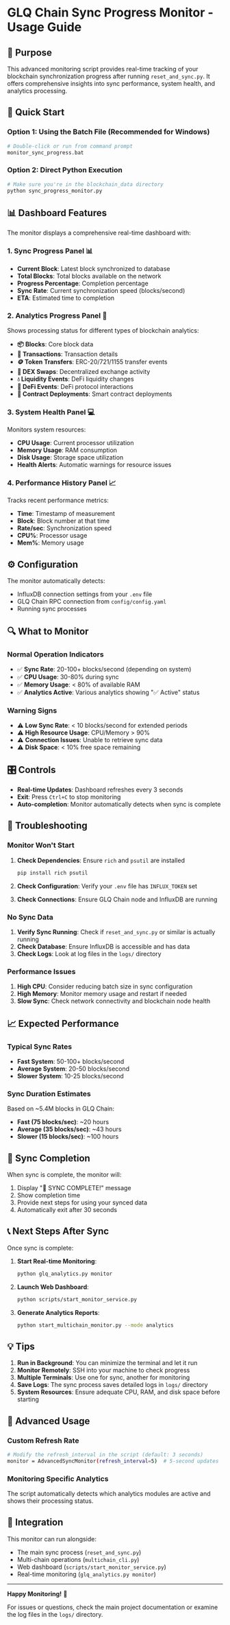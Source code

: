 # GLQ Chain Sync Progress Monitor - Usage Guide

## 🎯 Purpose

This advanced monitoring script provides real-time tracking of your blockchain synchronization progress after running `reset_and_sync.py`. It offers comprehensive insights into sync performance, system health, and analytics processing.

## 🚀 Quick Start

### Option 1: Using the Batch File (Recommended for Windows)
```bash
# Double-click or run from command prompt
monitor_sync_progress.bat
```

### Option 2: Direct Python Execution
```bash
# Make sure you're in the blockchain_data directory
python sync_progress_monitor.py
```

## 📊 Dashboard Features

The monitor displays a comprehensive real-time dashboard with:

### 1. **Sync Progress Panel** 📊
- **Current Block**: Latest block synchronized to database
- **Total Blocks**: Total blocks available on the network
- **Progress Percentage**: Completion percentage
- **Sync Rate**: Current synchronization speed (blocks/second)
- **ETA**: Estimated time to completion

### 2. **Analytics Progress Panel** 🔬
Shows processing status for different types of blockchain analytics:
- **📦 Blocks**: Core block data
- **💸 Transactions**: Transaction details
- **🪙 Token Transfers**: ERC-20/721/1155 transfer events
- **🔄 DEX Swaps**: Decentralized exchange activity
- **💧 Liquidity Events**: DeFi liquidity changes
- **🏦 DeFi Events**: DeFi protocol interactions
- **📜 Contract Deployments**: Smart contract deployments

### 3. **System Health Panel** 💻
Monitors system resources:
- **CPU Usage**: Current processor utilization
- **Memory Usage**: RAM consumption
- **Disk Usage**: Storage space utilization
- **Health Alerts**: Automatic warnings for resource issues

### 4. **Performance History Panel** 📈
Tracks recent performance metrics:
- **Time**: Timestamp of measurement
- **Block**: Block number at that time
- **Rate/sec**: Synchronization speed
- **CPU%**: Processor usage
- **Mem%**: Memory usage

## ⚙️ Configuration

The monitor automatically detects:
- InfluxDB connection settings from your `.env` file
- GLQ Chain RPC connection from `config/config.yaml`
- Running sync processes

## 🔍 What to Monitor

### Normal Operation Indicators
- ✅ **Sync Rate**: 20-100+ blocks/second (depending on system)
- ✅ **CPU Usage**: 30-80% during sync
- ✅ **Memory Usage**: < 80% of available RAM
- ✅ **Analytics Active**: Various analytics showing "✅ Active" status

### Warning Signs
- ⚠️ **Low Sync Rate**: < 10 blocks/second for extended periods
- ⚠️ **High Resource Usage**: CPU/Memory > 90%
- ⚠️ **Connection Issues**: Unable to retrieve sync data
- ⚠️ **Disk Space**: < 10% free space remaining

## 🎛️ Controls

- **Real-time Updates**: Dashboard refreshes every 3 seconds
- **Exit**: Press `Ctrl+C` to stop monitoring
- **Auto-completion**: Monitor automatically detects when sync is complete

## 🚨 Troubleshooting

### Monitor Won't Start
1. **Check Dependencies**: Ensure `rich` and `psutil` are installed
   ```bash
   pip install rich psutil
   ```

2. **Check Configuration**: Verify your `.env` file has `INFLUX_TOKEN` set

3. **Check Connections**: Ensure GLQ Chain node and InfluxDB are running

### No Sync Data
1. **Verify Sync Running**: Check if `reset_and_sync.py` or similar is actually running
2. **Check Database**: Ensure InfluxDB is accessible and has data
3. **Check Logs**: Look at log files in the `logs/` directory

### Performance Issues
1. **High CPU**: Consider reducing batch size in sync configuration
2. **High Memory**: Monitor memory usage and restart if needed
3. **Slow Sync**: Check network connectivity and blockchain node health

## 📈 Expected Performance

### Typical Sync Rates
- **Fast System**: 50-100+ blocks/second
- **Average System**: 20-50 blocks/second  
- **Slower System**: 10-25 blocks/second

### Sync Duration Estimates
Based on ~5.4M blocks in GLQ Chain:
- **Fast (75 blocks/sec)**: ~20 hours
- **Average (35 blocks/sec)**: ~43 hours
- **Slower (15 blocks/sec)**: ~100 hours

## 🎉 Sync Completion

When sync is complete, the monitor will:
1. Display "🎉 SYNC COMPLETE!" message
2. Show completion time
3. Provide next steps for using your synced data
4. Automatically exit after 30 seconds

## 📞 Next Steps After Sync

Once sync is complete:

1. **Start Real-time Monitoring**:
   ```bash
   python glq_analytics.py monitor
   ```

2. **Launch Web Dashboard**:
   ```bash
   python scripts/start_monitor_service.py
   ```

3. **Generate Analytics Reports**:
   ```bash
   python start_multichain_monitor.py --mode analytics
   ```

## 💡 Tips

1. **Run in Background**: You can minimize the terminal and let it run
2. **Monitor Remotely**: SSH into your machine to check progress
3. **Multiple Terminals**: Use one for sync, another for monitoring
4. **Save Logs**: The sync process saves detailed logs in `logs/` directory
5. **System Resources**: Ensure adequate CPU, RAM, and disk space before starting

## 🔧 Advanced Usage

### Custom Refresh Rate
```bash
# Modify the refresh_interval in the script (default: 3 seconds)
monitor = AdvancedSyncMonitor(refresh_interval=5)  # 5-second updates
```

### Monitoring Specific Analytics
The script automatically detects which analytics modules are active and shows their processing status.

## 📱 Integration

This monitor can run alongside:
- The main sync process (`reset_and_sync.py`)
- Multi-chain operations (`multichain_cli.py`)
- Web dashboard (`scripts/start_monitor_service.py`)
- Real-time monitoring (`glq_analytics.py monitor`)

---

**Happy Monitoring!** 🚀

For issues or questions, check the main project documentation or examine the log files in the `logs/` directory.